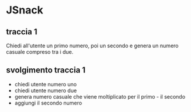 # JSnack

## traccia 1

Chiedi all'utente un primo numero, poi un secondo e genera un numero casuale compreso tra i due.

## svolgimento traccia 1

- chiedi utente numero uno
- chiedi utente numero due
- genera numero casuale che viene moltiplicato per il primo - il secondo
- aggiungi il secondo numero
